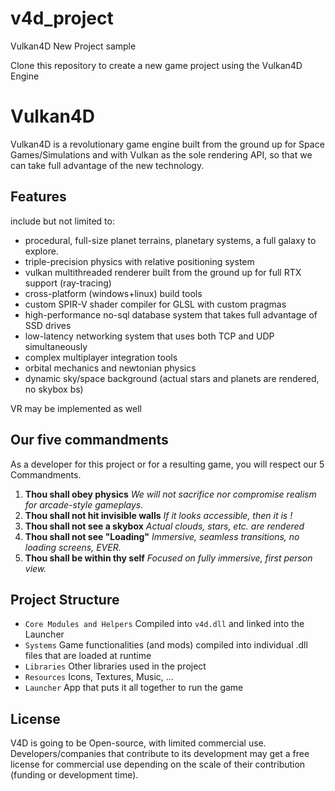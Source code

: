 # v4d_project
Vulkan4D New Project sample

Clone this repository to create a new game project using the Vulkan4D Engine

# Vulkan4D
Vulkan4D is a revolutionary game engine built from the ground up for Space Games/Simulations and with Vulkan as the sole rendering API, so that we can take full advantage of the new technology. 

## Features
include but not limited to: 
- procedural, full-size planet terrains, planetary systems, a full galaxy to explore.
- triple-precision physics with relative positioning system
- vulkan multithreaded renderer built from the ground up for full RTX support (ray-tracing)
- cross-platform (windows+linux) build tools
- custom SPIR-V shader compiler for GLSL with custom pragmas
- high-performance no-sql database system that takes full advantage of SSD drives
- low-latency networking system that uses both TCP and UDP simultaneously
- complex multiplayer integration tools
- orbital mechanics and newtonian physics
- dynamic sky/space background (actual stars and planets are rendered, no skybox bs)

VR may be implemented as well

## Our five commandments
As a developer for this project or for a resulting game, you will respect our 5 Commandments. 

1. **Thou shall obey physics** 
	*We will not sacrifice nor compromise realism for arcade-style gameplays.*
2. **Thou shall not hit invisible walls** 
	*If it looks accessible, then it is !*
3. **Thou shall not see a skybox** 
	*Actual clouds, stars, etc. are rendered*
4. **Thou shall not see "Loading"** 
	*Immersive, seamless transitions, no loading screens, EVER.*
5. **Thou shall be within thy self** 
	*Focused on fully immersive, first person view.*

## Project Structure
- `Core Modules and Helpers` Compiled into `v4d.dll` and linked into the Launcher
- `Systems` Game functionalities (and mods) compiled into individual .dll files that are loaded at runtime
- `Libraries` Other libraries used in the project
- `Resources` Icons, Textures, Music, ...
- `Launcher` App that puts it all together to run the game

## License
V4D is going to be Open-source, with limited commercial use. 
Developers/companies that contribute to its development may get a free license for commercial use depending on the scale of their contribution (funding or development time). 


